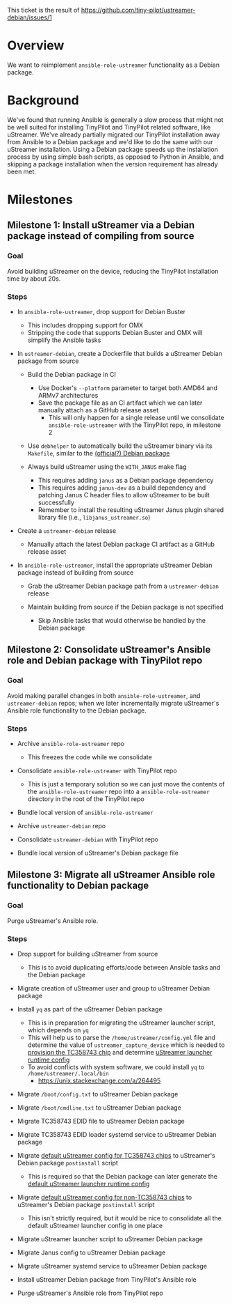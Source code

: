 This ticket is the result of https://github.com/tiny-pilot/ustreamer-debian/issues/1

# Overview

We want to reimplement `ansible-role-ustreamer` functionality as a Debian package.

# Background

We've found that running Ansible is generally a slow process that might not be well suited for installing TinyPilot and TinyPilot related software, like uStreamer. We've already partially migrated our TinyPilot installation away from Ansible to a Debian package and we'd like to do the same with our uStreamer installation. Using a Debian package speeds up the installation process by using simple bash scripts, as opposed to Python in Ansible, and skipping a package installation when the version requirement has already been met.

# Milestones

## Milestone 1: Install uStreamer via a Debian package instead of compiling from source

### Goal

Avoid building uStreamer on the device, reducing the TinyPilot installation time by about 20s.

### Steps

- In `ansible-role-ustreamer`, drop support for Debian Buster

  - This includes dropping support for OMX
  - Stripping the code that supports Debian Buster and OMX will simplify the Ansible tasks

- In `ustreamer-debian`, create a Dockerfile that builds a uStreamer Debian package from source

  - Build the Debian package in CI

    - Use Docker's `--platform` parameter to target both AMD64 and ARMv7 architectures
    - Save the package file as an CI artifact which we can later manually attach as a GitHub release asset
      - This will only happen for a single release until we consolidate `ansible-role-ustreamer` with the TinyPilot repo, in milestone 2

  - Use `debhelper` to automatically build the uStreamer binary via its `Makefile`, similar to the [(official?) Debian package](https://salsa.debian.org/reedy/ustreamer/-/tree/master/)
  - Always build uStreamer using the `WITH_JANUS` make flag

    - This requires adding `janus` as a Debian package dependency
    - This requires adding `janus-dev` as a build dependency and patching Janus C header files to allow uStreamer to be built successfully
    - Remember to install the resulting uStreamer Janus plugin shared library file (i.e., `libjanus_ustreamer.so`)

- Create a `ustreamer-debian` release

  - Manually attach the latest Debian package CI artifact as a GitHub release asset

- In `ansible-role-ustreamer`, install the appropriate uStreamer Debian package instead of building from source

  - Grab the uStreamer Debian package path from a `ustreamer-debian` release
  - Maintain building from source if the Debian package is not specified

    - Skip Ansible tasks that would otherwise be handled by the Debian package

## Milestone 2: Consolidate uStreamer's Ansible role and Debian package with TinyPilot repo

### Goal

Avoid making parallel changes in both `ansible-role-ustreamer`, and `ustreamer-debian` repos; when we later incrementally migrate uStreamer's Ansible role functionality to the Debian package.

### Steps

- Archive `ansible-role-ustreamer` repo

  - This freezes the code while we consolidate

- Consolidate `ansible-role-ustreamer` with TinyPilot repo

  - This is just a temporary solution so we can just move the contents of the `ansible-role-ustreamer` repo into a `ansible-role-ustreamer` directory in the root of the TinyPilot repo

- Bundle local version of `ansible-role-ustreamer`

- Archive `ustreamer-debian` repo

- Consolidate `ustreamer-debian` with TinyPilot repo

- Bundle local version of uStreamer's Debian package file

## Milestone 3: Migrate all uStreamer Ansible role functionality to Debian package

### Goal

Purge uStreamer's Ansible role.

### Steps

- Drop support for building uStreamer from source

  - This is to avoid duplicating efforts/code between Ansible tasks and the Debian package

- Migrate creation of uStreamer user and group to uStreamer Debian package

- Install `yq` as part of the uStreamer Debian package

  - This is in preparation for migrating the uStreamer launcher script, which depends on `yq`
  - This will help us to parse the `/home/ustreamer/config.yml` file and determine the value of `ustreamer_capture_device` which is needed to [provision the TC358743 chip](https://github.com/tiny-pilot/ansible-role-ustreamer/blob/master/tasks/main.yml#L83-L85) and determine [uStreamer launcher runtime config](https://github.com/tiny-pilot/ansible-role-ustreamer/blob/master/tasks/provision_tc358743.yml#L74-L81)
  - To avoid conflicts with system software, we could install `yq` to `/home/ustreamer/.local/bin`
    - https://unix.stackexchange.com/a/264495

- Migrate `/boot/config.txt` to uStreamer Debian package

- Migrate `/boot/cmdline.txt` to uStreamer Debian package

- Migrate TC358743 EDID file to uStreamer Debian package

- Migrate TC358743 EDID loader systemd service to uStreamer Debian package

- Migrate [default uStreamer config for TC358743 chips](https://github.com/tiny-pilot/ansible-role-ustreamer/blob/master/tasks/provision_tc358743.yml#L74-L81) to uStreamer's Debian package `postinstall` script

  - This is required so that the Debian package can later generate the [default uStreamer launcher runtime config](https://github.com/tiny-pilot/ansible-role-ustreamer/blob/master/tasks/install_launcher.yml#L37-L59)

- Migrate [default uStreamer config for non-TC358743 chips](https://github.com/tiny-pilot/tinypilot/blob/master/bundler/bundle/install#L83-L93) to uStreamer's Debian package `postinstall` script

  - This isn't strictly required, but it would be nice to consolidate all the default uStreamer launcher config in one place

- Migrate uStreamer launcher script to uStreamer Debian package

- Migrate Janus config to uStreamer Debian package

- Migrate uStreamer systemd service to uStreamer Debian package

- Install uStreamer Debian package from TinyPilot's Ansible role

- Purge uStreamer's Ansible role from TinyPilot repo
